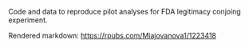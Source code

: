 Code and data to reproduce pilot analyses for FDA legitimacy conjoing experiment.

Rendered markdown: https://rpubs.com/Miajovanova1/1223418
